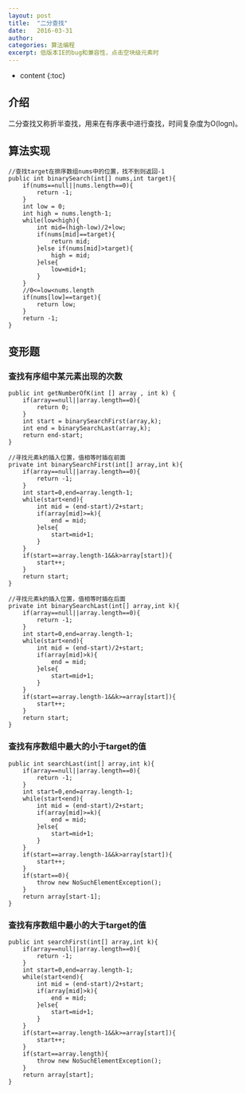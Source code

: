 ```yaml
---
layout: post
title:  "二分查找"
date:   2016-03-31
author:  
categories: 算法编程
excerpt: 低版本IE的bug和兼容性，点击空块级元素时
---
```


* content
{:toc}

## 介绍

二分查找又称折半查找，用来在有序表中进行查找，时间复杂度为O(logn)。


## 算法实现

    //查找target在排序数组nums中的位置，找不到则返回-1
    public int binarySearch(int[] nums,int target){
        if(nums==null||nums.length==0){
            return -1;
        }
        int low = 0;
        int high = nums.length-1;
        while(low<high){
            int mid=(high-low)/2+low;
            if(nums[mid]==target){
                return mid;
            }else if(nums[mid]>target){
                high = mid;
            }else{
                low=mid+1;
            }
        }
        //0<=low<nums.length
        if(nums[low]==target){
            return low;
        }
        return -1;
    }

## 变形题

### 查找有序组中某元素出现的次数

    public int getNumberOfK(int [] array , int k) {
        if(array==null||array.length==0){
            return 0;
        }
        int start = binarySearchFirst(array,k);
        int end = binarySearchLast(array,k);
        return end-start;
    }
    
    //寻找元素k的插入位置，值相等时插在前面    
    private int binarySearchFirst(int[] array,int k){
        if(array==null||array.length==0){
            return -1;
        }
        int start=0,end=array.length-1;
        while(start<end){
            int mid = (end-start)/2+start;
            if(array[mid]>=k){
                end = mid;
            }else{
                start=mid+1;
            }
        }
        if(start==array.length-1&&k>array[start]){
            start++;
        }
        return start;   
    }
    
    //寻找元素k的插入位置，值相等时插在后面
    private int binarySearchLast(int[] array,int k){
        if(array==null||array.length==0){
            return -1;
        }
        int start=0,end=array.length-1;
        while(start<end){
            int mid = (end-start)/2+start;
            if(array[mid]>k){
                end = mid;
            }else{
                start=mid+1;
            }
        }
        if(start==array.length-1&&k>=array[start]){
            start++;
        }
        return start;            
    }

### 查找有序数组中最大的小于target的值

    public int searchLast(int[] array,int k){
        if(array==null||array.length==0){
            return -1;
        }
        int start=0,end=array.length-1;
        while(start<end){
            int mid = (end-start)/2+start;
            if(array[mid]>=k){
                end = mid;
            }else{
                start=mid+1;
            }
        }
        if(start==array.length-1&&k>array[start]){
            start++;
        }
        if(start==0){
            throw new NoSuchElementException();
        }
        return array[start-1];
    }

### 查找有序数组中最小的大于target的值

    public int searchFirst(int[] array,int k){
        if(array==null||array.length==0){
            return -1;
        }
        int start=0,end=array.length-1;
        while(start<end){
            int mid = (end-start)/2+start;
            if(array[mid]>k){
                end = mid;
            }else{
                start=mid+1;
            }
        }
        if(start==array.length-1&&k>=array[start]){
            start++;
        }
        if(start==array.length){
            throw new NoSuchElementException();
        }
        return array[start];
    }



